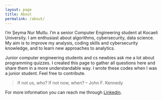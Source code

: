 ```yaml
---
layout: page
title: About
permalink: /about/
---
```


I’m Şeyma Nur Mutlu. I’m a senior Computer Engineering student at Kocaeli University. I am enthusiast about algorithms, cybersecurity, data science. My aim is to improve my analysis, coding skills and cybersecurity knowledge, and to learn new approaches to analytics.

Junior computer engineering students and cs newbies ask me a lot about programming quizzes. I created this page to gather all questions here and share them in a more understandable way. I wrote these codes when I was a junior student. Feel free to contribute.

> If not us, who? If not now, when?
>  – John F. Kennedy

For more information you can reach me through [Linkedin](https://www.linkedin.com/in/seyma-nur-mutlu/).
